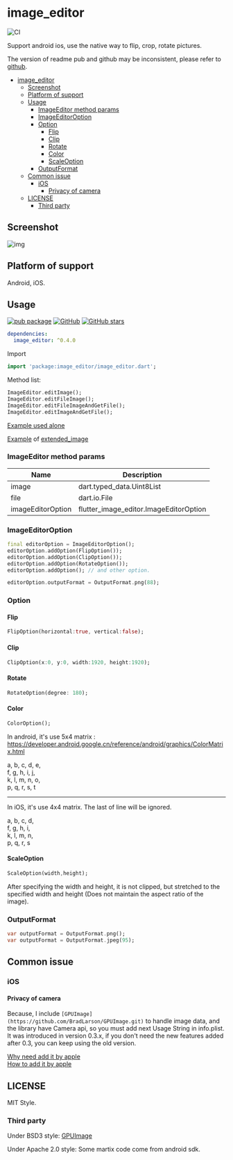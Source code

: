 # image_editor

![CI](https://github.com/fluttercandies/flutter_image_editor/workflows/CI/badge.svg)

Support android ios, use the native way to flip, crop, rotate pictures.

The version of readme pub and github may be inconsistent, please refer to [github](https://github.com/fluttercandies/flutter_image_editor).

- [image_editor](#image_editor)
  - [Screenshot](#screenshot)
  - [Platform of support](#platform-of-support)
  - [Usage](#usage)
    - [ImageEditor method params](#imageeditor-method-params)
    - [ImageEditorOption](#imageeditoroption)
    - [Option](#option)
      - [Flip](#flip)
      - [Clip](#clip)
      - [Rotate](#rotate)
      - [Color](#color)
      - [ScaleOption](#scaleoption)
    - [OutputFormat](#outputformat)
  - [Common issue](#common-issue)
    - [iOS](#ios)
      - [Privacy of camera](#privacy-of-camera)
  - [LICENSE](#license)
    - [Third party](#third-party)

## Screenshot

![img](https://github.com/kikt-blog/image/raw/master/github/flutter_image_editor_ss.gif)

## Platform of support

Android, iOS.

## Usage

[![pub package](https://img.shields.io/pub/v/image_editor.svg)](https://pub.dev/packages/image_editor) [![GitHub](https://img.shields.io/github/license/fluttercandies/flutter_image_editor.svg)](https://github.com/fluttercandies/flutter_image_editor) [![GitHub stars](https://img.shields.io/github/stars/fluttercandies/flutter_image_editor.svg?style=social&label=Stars)](https://github.com/fluttercandies/flutter_image_editor)

```yaml
dependencies:
  image_editor: ^0.4.0
```

Import

```dart
import 'package:image_editor/image_editor.dart';
```

Method list:

```dart
ImageEditor.editImage();
ImageEditor.editFileImage();
ImageEditor.editFileImageAndGetFile();
ImageEditor.editImageAndGetFile();
```

[Example used alone](https://github.com/CaiJingLong/flutter_image_editor/blob/master/example/lib/advanced_page.dart)

[Example](https://github.com/CaiJingLong/flutter_image_editor/blob/master/example/lib/advanced_page.dart) of [extended_image](https://github.com/fluttercandies/extended_image)

### ImageEditor method params

| Name              | Description                            |
| ----------------- | -------------------------------------- |
| image             | dart.typed_data.Uint8List              |
| file              | dart.io.File                           |
| imageEditorOption | flutter_image_editor.ImageEditorOption |

### ImageEditorOption

```dart
final editorOption = ImageEditorOption();
editorOption.addOption(FlipOption());
editorOption.addOption(ClipOption());
editorOption.addOption(RotateOption());
editorOption.addOption(); // and other option.

editorOption.outputFormat = OutputFormat.png(88);
```

### Option

#### Flip

```dart
FlipOption(horizontal:true, vertical:false);
```

#### Clip

```dart
ClipOption(x:0, y:0, width:1920, height:1920);
```

#### Rotate

```dart
RotateOption(degree: 180);
```

#### Color

```dart
ColorOption();
```

In android, it's use 5x4 matrix : https://developer.android.google.cn/reference/android/graphics/ColorMatrix.html

a, b, c, d, e,  
f, g, h, i, j,  
k, l, m, n, o,  
p, q, r, s, t

---

In iOS, it's use 4x4 matrix. The last of line will be ignored.

a, b, c, d,  
f, g, h, i,  
k, l, m, n,  
p, q, r, s

#### ScaleOption

```dart
ScaleOption(width,height);
```

After specifying the width and height, it is not clipped, but stretched to the specified width and height (Does not maintain the aspect ratio of the image).

### OutputFormat

```dart
var outputFormat = OutputFormat.png();
var outputFormat = OutputFormat.jpeg(95);

```

## Common issue

### iOS

#### Privacy of camera

Because, I include `[GPUImage](https://github.com/BradLarson/GPUImage.git)` to handle image data, and the library have Camera api, so you must add next Usage String in info.plist. It was introduced in version 0.3.x, if you don't need the new features added after 0.3, you can keep using the old version.

[Why need add it by apple](https://developer.apple.com/library/archive/qa/qa1937/_index.html)  
[How to add it by apple](https://help.apple.com/xcode/mac/8.0/#/dev3f399a2a6)

## LICENSE

MIT Style.

### Third party

Under BSD3 style:
[GPUImage](https://github.com/BradLarson/GPUImage.git)

Under Apache 2.0 style:
Some martix code come from android sdk.

